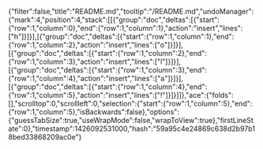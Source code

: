 {"filter":false,"title":"README.md","tooltip":"/README.md","undoManager":{"mark":4,"position":4,"stack":[[{"group":"doc","deltas":[{"start":{"row":1,"column":0},"end":{"row":1,"column":1},"action":"insert","lines":["h"]}]}],[{"group":"doc","deltas":[{"start":{"row":1,"column":1},"end":{"row":1,"column":2},"action":"insert","lines":["o"]}]}],[{"group":"doc","deltas":[{"start":{"row":1,"column":2},"end":{"row":1,"column":3},"action":"insert","lines":["l"]}]}],[{"group":"doc","deltas":[{"start":{"row":1,"column":3},"end":{"row":1,"column":4},"action":"insert","lines":["a"]}]}],[{"group":"doc","deltas":[{"start":{"row":1,"column":4},"end":{"row":1,"column":5},"action":"insert","lines":["!"]}]}]]},"ace":{"folds":[],"scrolltop":0,"scrollleft":0,"selection":{"start":{"row":1,"column":5},"end":{"row":1,"column":5},"isBackwards":false},"options":{"guessTabSize":true,"useWrapMode":false,"wrapToView":true},"firstLineState":0},"timestamp":1426092531000,"hash":"59a95c4e24869c638d2b97b18bed33868209ac0e"}